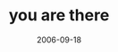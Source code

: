---
layout: base.njk
title : 'you are there' 
view_title : 'you are there' 
year : '2006' 
date : '2006-09-18' 
img_file : '/drawing/youarethere.png' 
html_file : 'youarethere' 
next_html : 'istoplyingnow.html' 
year_order : '255' 
permalink : "title/{{html_file}}.html"
---